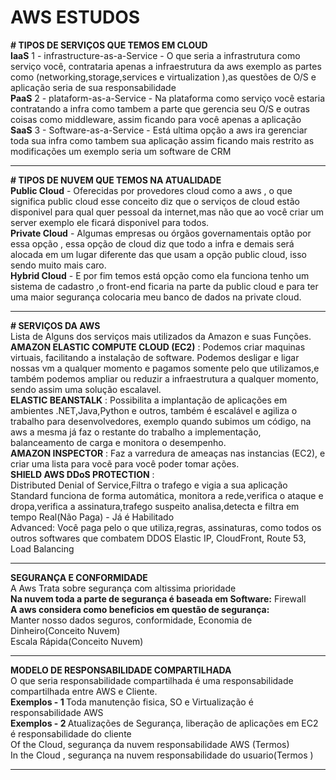# AWS ESTUDOS  
<strong># TIPOS DE SERVIÇOS QUE TEMOS EM CLOUD </strong>
<br>
<strong>IaaS</strong> 
1 - infrastructure-as-a-Service - 
O que seria a infrastrutura como serviço você, contrataria apenas a infraestrutura da aws exemplo as partes como (networking,storage,services e virtualization ),as questões de O/S e aplicação seria de sua
responsabilidade
<br>
<strong>PaaS</strong>
2 - plataform-as-a-Service -
Na plataforma como serviço você estaria contratando a infra como  tambem a parte que gerencia  seu O/S e outras coisas como middleware, assim ficando para você apenas a aplicação
<br>
<strong>SaaS</strong>
3 - Software-as-a-Service -
Está ultima opção a aws ira gerenciar toda sua infra como tambem sua aplicação assim ficando mais restrito as modificações um exemplo seria um software de CRM
______________________________________________________________________________________________________________________________________________________________________________________________________________
<strong># TIPOS DE NUVEM QUE TEMOS NA ATUALIDADE</strong>
<br>
<strong>Public Cloud</strong> - Oferecidas por provedores cloud como a aws , o que significa public cloud esse conceito diz que o serviços de cloud estão disponivel para qual quer pessoal da internet,mas não
que ao você criar um server exemplo ele ficará disponivel para todos.
<br>
<strong>Private Cloud</strong> - Algumas empresas ou órgãos governamentais optão por essa opção , essa opção de cloud diz que todo a infra e demais será alocada em um lugar diferente das que usam a opção public cloud, 
isso sendo muito mais caro.
<br>
<strong>Hybrid Cloud</strong> - E por fim temos está opção como ela funciona tenho um sistema de cadastro ,o front-end ficaria na parte da public cloud e para ter uma maior segurança colocaria meu banco de
dados na private cloud.
_____________________________________________________________________________________________________________________________________________________________________________________________________________
<strong># SERVIÇOS DA AWS </strong>
<br>
Lista de Alguns dos serviços mais utilizados da Amazon e suas Funções.
<br>
<strong>AMAZON ELASTIC COMPUTE CLOUD (EC2)</strong> : Podemos criar maquinas virtuais, facilitando a instalação de software. Podemos desligar e ligar nossas vm a qualquer momento e pagamos somente pelo que utilizamos,e também podemos ampliar ou reduzir a infraestrutura a qualquer momento, sendo assim uma solução escalavel.
<br>
<strong>ELASTIC BEANSTALK</strong> : Possibilita a implantação de aplicações em ambientes .NET,Java,Python e outros, também  é escalável e agiliza o trabalho para desenvolvedores, exemplo quando subimos um código, na aws a mesma já faz o restante do trabalho a implementação, balanceamento de carga e monitora o desempenho.
<br>
<strong>AMAZON INSPECTOR</strong> : Faz a varredura de ameaças nas instancias (EC2), e criar uma lista para vocẽ para você poder tomar ações.
<br>
<strong>SHIELD AWS DDoS PROTECTION</strong> :
<br>
Distributed Denial of Service,Filtra o trafego e vigia a sua aplicação
<br>
Standard funciona de forma automática, monitora a rede,verifica o ataque e dropa,verifica a assinatura,trafego suspeito analisa,detecta e filtra em tempo Real(Não Paga) - Já é Habilitado
<br>
Advanced: Você paga pelo o que utiliza,regras, assinaturas, como todos os outros softwares que combatem DDOS
Elastic IP, CloudFront, Route 53, Load Balancing
____________________________________________________________________________________________________________________________________________________________________________________________________________
<strong>SEGURANÇA E CONFORMIDADE </strong>
<br>
A Aws Trata sobre segurança com altissima prioridade
<br>
<strong>Na nuvem toda a parte de segurança é baseada em Software:</strong>
Firewall
<br>
<strong>A aws considera como  beneficios em questão de segurança:</strong>
<br>
Manter nosso dados seguros, conformidade, Economia de Dinheiro(Conceito Nuvem)
<br>
Escala Rápida(Conceito Nuvem)
___________________________________________________________________________________________________________
<strong>MODELO DE RESPONSABILIDADE COMPARTILHADA</strong>
<br>
O que seria responsabilidade compartilhada é uma responsabilidade compartilhada entre AWS e Cliente.
<br>
<strong>Exemplos - 1 </strong> Toda manutenção fisica, SO e Virtualização é responsabilidade AWS 
<br>
<strong>Exemplos - 2 </strong> Atualizações de Segurança, liberação de aplicações em EC2 é responsabilidade do cliente
<br>
Of the Cloud, segurança da nuvem responsabilidade AWS (Termos)
<br>
In the Cloud , segurança na nuvem responsabilidade do usuario(Termos )
___________________________________________________________________________________________________________





